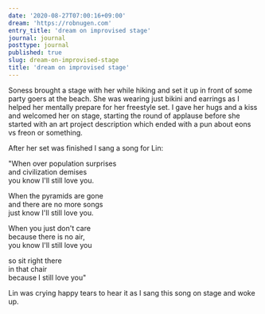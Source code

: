 ```yaml
---
date: '2020-08-27T07:00:16+09:00'
dream: 'https://robnugen.com'
entry_title: 'dream on improvised stage'
journal: journal
posttype: journal
published: true
slug: dream-on-improvised-stage
title: 'dream on improvised stage'
---
```


<p class='dream'>Soness brought a stage with her while hiking and set it up in front of some party goers at the beach. She was wearing just bikini and earrings as I helped her mentally prepare for her freestyle set.  I gave her hugs and a kiss and welcomed her on stage, starting the round of applause before she started with an art project description which ended with a pun about eons vs freon or something. </p>

<p class='dream'>
After her set was finished I sang a song for Lin:</p>

<p class='dream'>"When over population surprises <br>and civilization demises<br> you know I'll still love you.</p>

<p class='dream'>When the pyramids are gone<br> and there are no more songs<br> just know I'll still love you. </p>

<p class='dream'>When you just don't care <br>because there is no air, <br>you know I'll still love you</p>

<p class='dream'>so sit right there <br> in that chair<br>  because I still love you"</p>

<p class='dream'>Lin was crying happy tears to hear it as I sang this song on stage and woke up.</p>
